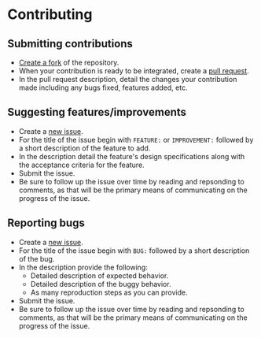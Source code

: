 # Contributing
## Submitting contributions
  - [Create a fork](https://docs.github.com/en/get-started/quickstart/fork-a-repo) of the repository.
  - When your contribution is ready to be integrated, create a [pull request](https://docs.github.com/en/pull-requests/collaborating-with-pull-requests/proposing-changes-to-your-work-with-pull-requests/about-pull-requests). 
  - In the pull request description, detail the changes your contribution made including any bugs fixed, features added, etc.

## Suggesting features/improvements
  - Create a [new issue](https://docs.github.com/en/issues/tracking-your-work-with-issues/about-issues).
  - For the title of the issue begin with `FEATURE:` or `IMPROVEMENT:` followed by a short description of the feature to add.
  - In the description detail the feature's design specifications along with the acceptance criteria for the feature.
  - Submit the issue.
  - Be sure to follow up the issue over time by reading and repsonding to comments, as that will be the primary means of communicating on the progress of the issue.

## Reporting bugs
  - Create a [new issue](https://docs.github.com/en/issues/tracking-your-work-with-issues/about-issues).
  - For the title of the issue begin with `BUG:` followed by a short description of the bug.
  - In the description provide the following:
    - Detailed description of expected behavior.
    - Detailed description of the buggy behavior.
    - As many reproduction steps as you can provide.
  - Submit the issue.
  - Be sure to follow up the issue over time by reading and repsonding to comments, as that will be the primary means of communicating on the progress of the issue.
